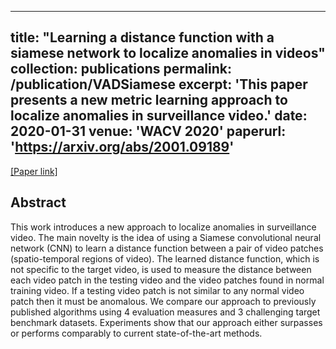 
---
title: "Learning a distance function with a siamese network to localize anomalies in videos"
collection: publications
permalink: /publication/VADSiamese
excerpt: 'This paper presents a new metric learning approach to localize anomalies in surveillance video.'
date: 2020-01-31
venue: 'WACV 2020'
paperurl: 'https://arxiv.org/abs/2001.09189'
---

[[Paper link]](https://arxiv.org/abs/2001.09189)

## Abstract

This work introduces a new approach to localize anomalies in surveillance video. The main novelty is the idea of using a Siamese convolutional neural network (CNN) to learn a distance function between a pair of video patches (spatio-temporal regions of video). The learned distance function, which is not specific to the target video, is used to measure the distance between each video patch in the testing video and the video patches found in normal training video. If a testing video patch is not similar to any normal video patch then it must be anomalous. We compare our approach to previously published algorithms using 4 evaluation measures and 3 challenging target benchmark datasets. Experiments show that our approach either surpasses or performs comparably to current state-of-the-art methods.

